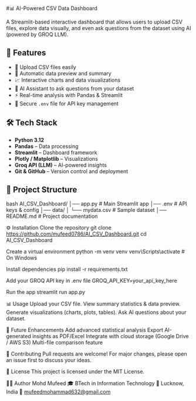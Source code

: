 #📊 AI-Powered CSV Data Dashboard  

A Streamlit-based interactive dashboard that allows users to upload CSV files, explore data visually, and even ask questions from the dataset using AI (powered by GROQ LLM).  



## 🚀 Features  
- 📂 Upload CSV files easily  
- 🔎 Automatic data preview and summary  
- 📈 Interactive charts and data visualizations  
- 🤖 AI Assistant to ask questions from your dataset  
- ⚡ Real-time analysis with Pandas & Streamlit  
- 🔐 Secure `.env` file for API key management  



## 🛠️ Tech Stack  
- **Python 3.12**  
- **Pandas** – Data processing  
- **Streamlit** – Dashboard framework  
- **Plotly / Matplotlib** – Visualizations  
- **Groq API (LLM)** – AI-powered insights  
- **Git & GitHub** – Version control and deployment  



## 📂 Project Structure  

bash
AI_CSV_Dashboard/
│── app.py           # Main Streamlit app
│── .env             # API keys & config
│── data/
│    └── mydata.csv  # Sample dataset
│── README.md        # Project documentation

⚙️ Installation
Clone the repository
 git clone https://github.com/mufeed0786/AI_CSV_Dashboard.git
 cd AI_CSV_Dashboard

Create a virtual environment
 python -m venv venv
 venv\Scripts\activate    # On Windows


Install dependencies
 pip install -r requirements.txt

Add your GROQ API key in .env file
 GROQ_API_KEY=your_api_key_here

Run the app
 streamlit run app.py

📊 Usage
Upload your CSV file.
View summary statistics & data preview.
Generate visualizations (charts, plots, tables).
Ask AI questions about your dataset.

🔮 Future Enhancements
Add advanced statistical analysis
Export AI-generated insights as PDF/Excel
Integrate with cloud storage (Google Drive / AWS S3)
Multi-file comparison feature

🤝 Contributing
Pull requests are welcome! For major changes, please open an issue first to discuss your ideas.

📜 License
This project is licensed under the MIT License.

👨‍💻 Author
Mohd Mufeed
🎓 BTech in Information Technology
📍 Lucknow, India
📧 mufeedmohammad632@gmail.com






